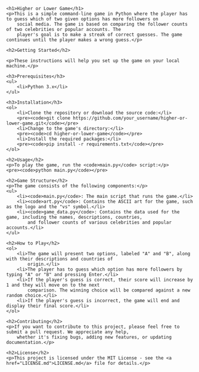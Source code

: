 
    <h1>Higher or Lower Game</h1>
    <p>This is a simple command-line game in Python where the player has to guess which of two given options has more followers on
        social media. The game is based on comparing the follower counts of two celebrities or popular accounts. The
        player's goal is to make a streak of correct guesses. The game continues until the player makes a wrong guess.</p>

    <h2>Getting Started</h2>
    
    <p>These instructions will help you set up the game on your local machine.</p>

    <h3>Prerequisites</h3>
    <ul>
        <li>Python 3.x</li>
    </ul>

    <h3>Installation</h3>
    <ol>
        <li>Clone the repository or download the source code:</li>
        <pre><code>git clone https://github.com/your_username/higher-or-lower-game.git</code></pre>
        <li>Change to the game's directory:</li>
        <pre><code>cd higher-or-lower-game</code></pre>
        <li>Install the required packages:</li>
        <pre><code>pip install -r requirements.txt</code></pre>
    </ol>

    <h2>Usage</h2>
    <p>To play the game, run the <code>main.py</code> script:</p>
    <pre><code>python main.py</code></pre>

    <h2>Game Structure</h2>
    <p>The game consists of the following components:</p>
    <ul>
        <li><code>main.py</code>: The main script that runs the game.</li>
        <li><code>art.py</code>: Contains the ASCII art for the game, such as the logo and the "vs" symbol.</li>
        <li><code>game_data.py</code>: Contains the data used for the game, including the names, descriptions, countries,
            and follower counts of various celebrities and popular accounts.</li>
    </ul>

    <h2>How to Play</h2>
    <ol>
        <li>The game will present two options, labeled "A" and "B", along with their descriptions and countries of
            origin.</li>
        <li>The player has to guess which option has more followers by typing "A" or "B" and pressing Enter.</li>
        <li>If the player's guess is correct, their score will increase by 1 and they will move on to the next
            comparison. The winning choice will be compared against a new random choice.</li>
        <li>If the player's guess is incorrect, the game will end and display their final score.</li>
    </ol>

    <h2>Contributing</h2>
    <p>If you want to contribute to this project, please feel free to submit a pull request. We appreciate any help,
        whether it's fixing bugs, adding new features, or updating documentation.</p>

    <h2>License</h2>
    <p>This project is licensed under the MIT License - see the <a href="LICENSE.md">LICENSE.md</a> file for details.</p>
